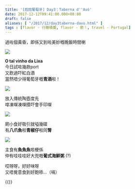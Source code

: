 ```yaml
---
title: '[抱抱葡萄牙] Day3：Taberna d''Avó'
date: 2017-12-12T09:41:00.000+08:00
draft: false
aliases: [ "/2017/12/day3taberna-davo.html" ]
tags : [flavor - 行膳積腹, flavor - 飲！, travel - Portugal]
---
```


過咗個黃昏，即係又到咗美妙嘅晚飯時間喇  

[![](https://c1.staticflickr.com/5/4584/38775215662_cb8012c287_z.jpg)](https://c1.staticflickr.com/5/4584/38775215662_cb8012c287_z.jpg)

**O tal vinho da Lixa**  
今日試咗幾款port  
又飲過吓紅白酒  
當然唔少得葡萄牙嘅**青酒**啦！  

[![](https://c1.staticflickr.com/5/4564/38805282621_27746e98a2_z.jpg)](https://c1.staticflickr.com/5/4564/38805282621_27746e98a2_z.jpg)

放入傳統陶壺度先  
嗱凍㗎凍㗎摸吓會手印㗎  

[![](https://c1.staticflickr.com/5/4205/35670101732_8b67a36bd8_z.jpg)](https://c1.staticflickr.com/5/4205/35670101732_8b67a36bd8_z.jpg)

啲小食好吸引就嗌幾碟  
有**八爪魚**啦**青椒仔**啦同**腎**  

[![](https://c1.staticflickr.com/5/4564/38775214882_3ea181465e_z.jpg)](https://c1.staticflickr.com/5/4564/38775214882_3ea181465e_z.jpg)

主食有**魚魚魚**啦梗係  
仲有哇哇哇好大兜嘅**葡式海鮮粥** (?)  
  
哎呀呀，好好味呀  
又唔覺意食到好飽㖭...（嗝）  
  

{{<portugal>}}  
